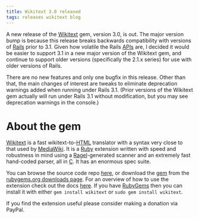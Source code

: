 ```yaml
---
title: Wikitext 3.0 released
tags: releases wikitext blog
---
```


A new release of the [Wikitext](/wiki/Wikitext) gem, version 3.0, is out. The major version bump is because this release breaks backwards compatibility with versions of [Rails](/wiki/Rails) prior to 3.1. Given how volatile the Rails [APIs](/wiki/APIs) are, I decided it would be easier to support 3.1 in a new major version of the Wikitext gem, and continue to support older versions (specifically the 2.1.x series) for use with older versions of Rails.

There are no new features and only one bugfix in this release. Other than that, the main changes of interest are tweaks to eliminate deprecation warnings added when running under Rails 3.1. (Prior versions of the Wikitext gem actually will run under Rails 3.1 without modification, but you may see deprecation warnings in the console.)

# About the gem

[Wikitext](/wiki/Wikitext) is a fast wikitext-to-[HTML](/wiki/HTML) translator with a syntax very close to that used by [MediaWiki](/wiki/MediaWiki). It is a [Ruby](/wiki/Ruby) extension written with speed and robustness in mind using a [Ragel](/wiki/Ragel)-generated scanner and an extremely fast hand-coded parser, all in [C](/wiki/C). It has an enormous spec suite.

You can browse the source code repo [here](/repos/wikitext), or download the [gem](/wiki/gem) from the [rubygems.org downloads page](http://rubygems.org/gems/wikitext). For an overview of how to use the extension check out the docs [here](/products/wikitext/doc/). If you have [RubyGems](/wiki/RubyGems) then you can install it with either `gem install wikitext` or `sudo gem install wikitext`.

If you find the extension useful please consider making a donation via PayPal.
